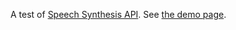 A test of [Speech Synthesis API](https://developer.mozilla.org/en-US/docs/Web/API/SpeechSynthesis). See [the demo page](https://kt3k.github.io/speech-synthesis-test/).
